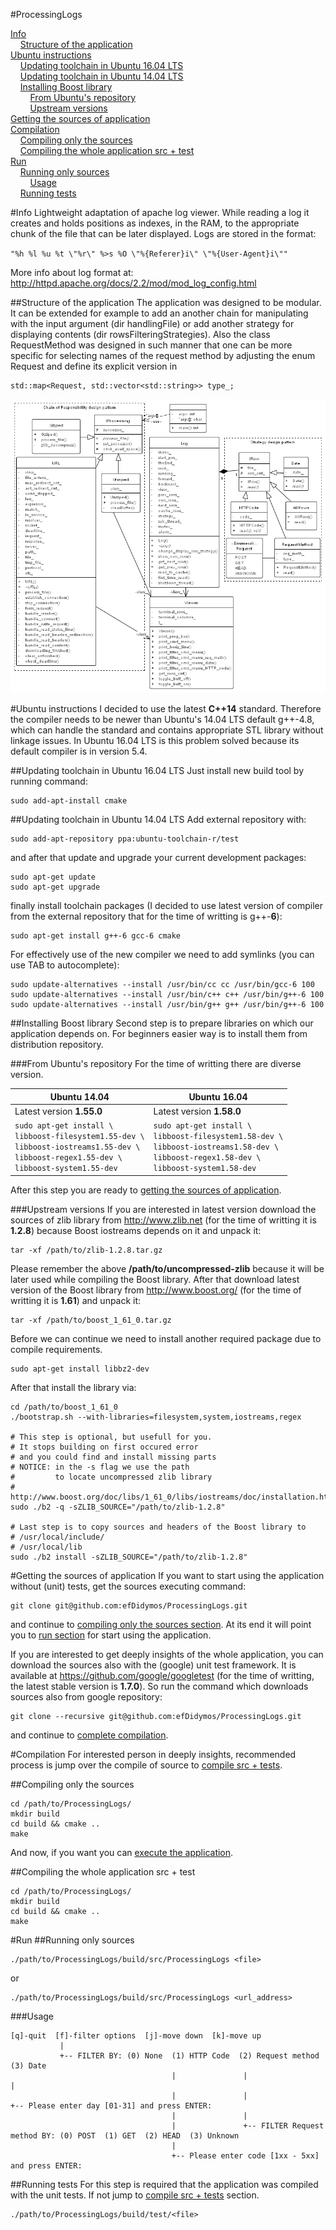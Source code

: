 #ProcessingLogs

[Info](#info)<br />
&nbsp;&nbsp;&nbsp;&nbsp;[Structure of the application](#structure-of-the-application)<br />
[Ubuntu instructions](#ubuntu-instructions)<br />
&nbsp;&nbsp;&nbsp;&nbsp;[Updating toolchain in Ubuntu 16.04 LTS](#updating-toolchain-in-ubuntu-1604-lts)<br />
&nbsp;&nbsp;&nbsp;&nbsp;[Updating toolchain in Ubuntu 14.04 LTS](#updating-toolchain-in-ubuntu-1404-lts)<br />
&nbsp;&nbsp;&nbsp;&nbsp;[Installing Boost library](#installing-boost-library)<br />
&nbsp;&nbsp;&nbsp;&nbsp;&nbsp;&nbsp;&nbsp;&nbsp;[From Ubuntu's repository](#from-ubuntus-repository)<br />
&nbsp;&nbsp;&nbsp;&nbsp;&nbsp;&nbsp;&nbsp;&nbsp;[Upstream versions](#upstream-versions)<br />
[Getting the sources of application](#getting-the-sources-of-application)<br />
[Compilation](#compilation)<br />
&nbsp;&nbsp;&nbsp;&nbsp;[Compiling only the sources](#compiling-only-the-sources)<br />
&nbsp;&nbsp;&nbsp;&nbsp;[Compiling the whole application src + test](#compiling-the-whole-application-src--test)<br />
[Run](#run)<br />
&nbsp;&nbsp;&nbsp;&nbsp;[Running only sources](#running-only-sources)<br />
&nbsp;&nbsp;&nbsp;&nbsp;&nbsp;&nbsp;&nbsp;&nbsp;[Usage](#usage)<br />
&nbsp;&nbsp;&nbsp;&nbsp;[Running tests](#running-tests)<br />

#Info
Lightweight adaptation of apache log viewer.
While reading a log it creates and holds positions as indexes, in the RAM, to the appropriate chunk of the file that can be later displayed.
Logs are stored in the format:

`
"%h %l %u %t \"%r\" %>s %O \"%{Referer}i\" \"%{User-Agent}i\""
`

More info about log format at: http://httpd.apache.org/docs/2.2/mod/mod_log_config.html

##Structure of the application
The application was designed to be modular. It can be extended for example to add an another chain for manipulating with the input argument (dir handlingFile) or add another strategy for displaying contents (dir rowsFilteringStrategies).
Also the class RequestMethod was designed in such manner that one can be more specific for selecting names of the request method by adjusting the enum Request and define its explicit version in
```
std::map<Request, std::vector<std::string>> type_;
```
![alt tag](https://raw.githubusercontent.com/efDidymos/ProcessingLogs/master/Diagram-ProcessingLogs.png)

#Ubuntu instructions
I decided to use the latest **C++14** standard.
Therefore the compiler needs to be newer than Ubuntu's 14.04 LTS default g++-4.8, which can handle the standard and contains appropriate STL library without linkage issues. In Ubuntu 16.04 LTS is this problem solved because its default compiler is in version 5.4.

##Updating toolchain in Ubuntu 16.04 LTS
Just install new build tool by running command:
```
sudo add-apt-install cmake
```

##Updating toolchain in Ubuntu 14.04 LTS
Add external repository with:
```
sudo add-apt-repository ppa:ubuntu-toolchain-r/test
```
and after that update and upgrade your current development packages:
```
sudo apt-get update 
sudo apt-get upgrade
```
finally install toolchain packages (I decided to use latest version of compiler from the external repository that for the time of writting is g++-**6**):
```
sudo apt-get install g++-6 gcc-6 cmake
```
For effectively use of the new compiler we need to add symlinks (you can use TAB to autocomplete):
```
sudo update-alternatives --install /usr/bin/cc cc /usr/bin/gcc-6 100
sudo update-alternatives --install /usr/bin/c++ c++ /usr/bin/g++-6 100
sudo update-alternatives --install /usr/bin/g++ g++ /usr/bin/g++-6 100
```

##Installing Boost library
Second step is to prepare libraries on which our application depends on. For beginners easier way is to install them from distribution repository.

###From Ubuntu's repository
For the time of writting there are diverse version.

| Ubuntu 14.04 | Ubuntu 16.04 |
| --- | --- |
| Latest version **1.55.0** | Latest version **1.58.0** |
| `sudo apt-get install \`<br />`libboost-filesystem1.55-dev \`<br />`libboost-iostreams1.55-dev \`<br />`libboost-regex1.55-dev \`<br />`libboost-system1.55-dev` | `sudo apt-get install \`<br />`libboost-filesystem1.58-dev \`<br />`libboost-iostreams1.58-dev \`<br />`libboost-regex1.58-dev \`<br />`libboost-system1.58-dev` |

After this step you are ready to [getting the sources of application](#getting-the-sources-of-application).

###Upstream versions
If you are interested in latest version download the sources of zlib library from http://www.zlib.net (for the time of writting it is **1.2.8**) because Boost iostreams depends on it and unpack it:
```
tar -xf /path/to/zlib-1.2.8.tar.gz
```
Please remember the above **/path/to/uncompressed-zlib** because it will be later used while compiling the Boost library.
After that download latest version of the Boost library from http://www.boost.org/ (for the time of writting it is **1.61**) and unpack it:
```
tar -xf /path/to/boost_1_61_0.tar.gz
```
Before we can continue we need to install another required package due to compile requirements.
```
sudo apt-get install libbz2-dev
```
After that install the library via:
```
cd /path/to/boost_1_61_0
./bootstrap.sh --with-libraries=filesystem,system,iostreams,regex

# This step is optional, but usefull for you. 
# It stops building on first occured error 
# and you could find and install missing parts
# NOTICE: in the -s flag we use the path 
#         to locate uncompressed zlib library
# http://www.boost.org/doc/libs/1_61_0/libs/iostreams/doc/installation.html
sudo ./b2 -q -sZLIB_SOURCE="/path/to/zlib-1.2.8"

# Last step is to copy sources and headers of the Boost library to
# /usr/local/include/
# /usr/local/lib
sudo ./b2 install -sZLIB_SOURCE="/path/to/zlib-1.2.8"
```

#Getting the sources of application
If you want to start using the application without (unit) tests, get the sources executing command:
```
git clone git@github.com:efDidymos/ProcessingLogs.git
```
and continue to [compiling only the sources section](#compiling-only-the-sources). At its end it will point you to [run section](#running-only-sources) for start using the application.

If you are interested to get deeply insights of the whole application, you can download the sources also with the (google) unit test framework. It is available at https://github.com/google/googletest (for the time of writting, the latest stable version is **1.7.0**). So run the command which downloads sources also from google repository:
```
git clone --recursive git@github.com:efDidymos/ProcessingLogs.git
```
and continue to [complete compilation](#compiling-the-whole-application-src--test).

#Compilation
For interested person in deeply insights, recommended process is jump over the compile of source to [compile src + tests](#compiling-the-whole-application-src-+-test).

##Compiling only the sources
```
cd /path/to/ProcessingLogs/
mkdir build
cd build && cmake ..
make
```
And now, if you want you can [execute the application](#running-only-sources).

##Compiling the whole application src + test
```
cd /path/to/ProcessingLogs/
mkdir build
cd build && cmake ..
make
```

#Run
##Running only sources
```
./path/to/ProcessingLogs/build/src/ProcessingLogs <file>
```
or
```
./path/to/ProcessingLogs/build/src/ProcessingLogs <url_address>
```
###Usage
```
[q]-quit  [f]-filter options  [j]-move down  [k]-move up
           |
           +-- FILTER BY: (0) None  (1) HTTP Code  (2) Request method  (3) Date
                                    |               |                   |
                                    |               |                   +-- Please enter day [01-31] and press ENTER:
                                    |               |
                                    |               +-- FILTER Request method BY: (0) POST  (1) GET  (2) HEAD  (3) Unknown
                                    |
                                    +-- Please enter code [1xx - 5xx] and press ENTER:
```
##Running tests
For this step is required that the application was compiled with the unit tests. If not jump to [compile src + tests](#compiling-the-whole-application-src--test) section.
```
./path/to/ProcessingLogs/build/test/<file>
```
